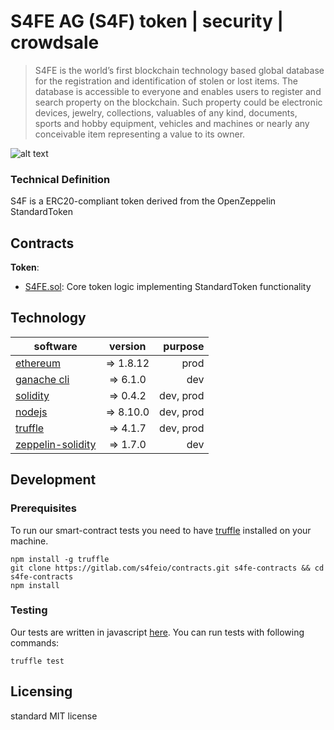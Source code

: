# S4FE AG (S4F) token | security | crowdsale
> S4FE is the world’s first blockchain technology based global database for the registration and identification of stolen or lost items. The database is accessible to everyone and enables users to register and search property on the blockchain. Such property could be electronic devices, jewelry, collections, valuables of any kind, documents, sports and hobby equipment, vehicles and machines or nearly any conceivable item representing a value to its owner.

![alt text](https://s4fe.io/assets/images/s4fe_logo_004-black.png)

### Technical Definition
S4F is a ERC20-compliant token derived from the OpenZeppelin StandardToken

## Contracts
**Token**:
  * [S4FE.sol](/contracts/S4FE.sol): Core token logic implementing StandardToken functionality

## Technology
| software      | version       | purpose  |
| ------------- |:-------------:| -----:|
| [ethereum](https://github.com/ethereum "ethereum")    | => 1.8.12 | prod |
| [ganache cli](https://github.com/trufflesuite/ganache-cli) |  => 6.1.0 | dev |
| [solidity](https://github.com/ethereum/solidity "solidity") | => 0.4.2 | dev, prod |
| [nodejs](https://github.com/nodejs "nodejs")    | => 8.10.0 | dev, prod |
| [truffle](https://github.com/trufflesuite/truffle "truffle")    | => 4.1.7    | dev, prod |
| [zeppelin-solidity](https://github.com/OpenZeppelin/zeppelin-solidity "zeppelin-solidity")    | =>  1.7.0    | dev |

## Development

### Prerequisites

To run our smart-contract tests you need to have [truffle](https://github.com/trufflesuite/truffle) installed on your machine. 

```shell
npm install -g truffle
git clone https://gitlab.com/s4feio/contracts.git s4fe-contracts && cd s4fe-contracts
npm install
```

### Testing

Our tests are written in javascript [here](/test). You can run tests with following commands:

```
truffle test
```

## Licensing

standard MIT license

